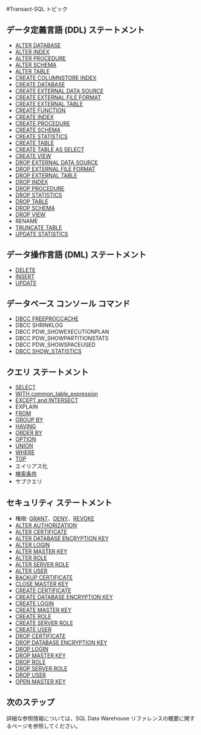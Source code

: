 <properties
   pageTitle="SQL Data Warehouse Transact-SQL リファレンス | Microsoft Azure"
   description="SQL Data Warehouse によって使用される Transact-SQL トピックのリファレンス コンテンツへのリンク。"
   services="sql-data-warehouse"
   documentationCenter="NA"
   authors="barbkess"
   manager="jhubbard"
   editor=""/>

<tags
   ms.service="sql-data-warehouse"
   ms.devlang="NA"
   ms.topic="article"
   ms.tgt_pltfrm="NA"
   ms.workload="data-services"
   ms.date="06/23/2015"
   ms.author="barbkess"/>

#Transact-SQL トピック

## データ定義言語 (DDL) ステートメント

- [ALTER DATABASE](https://msdn.microsoft.com/library/ms174269.aspx)
- [ALTER INDEX](https://msdn.microsoft.com/library/ms188388.aspx)
- [ALTER PROCEDURE](https://msdn.microsoft.com/library/ms189762.aspx)
- [ALTER SCHEMA](https://msdn.microsoft.com/library/ms173423.aspx)
- [ALTER TABLE](https://msdn.microsoft.com/library/ms190273.aspx)
- [CREATE COLUMNSTORE INDEX](https://msdn.microsoft.com/library/gg492153.aspx)
- [CREATE DATABASE](https://msdn.microsoft.com/library/mt204021.aspx)
- [CREATE EXTERNAL DATA SOURCE](https://msdn.microsoft.com/library/dn935022.aspx)
- [CREATE EXTERNAL FILE FORMAT](https://msdn.microsoft.com/library/dn935026.aspx)
- [CREATE EXTERNAL TABLE](https://msdn.microsoft.com/library/dn935021.aspx)
- [CREATE FUNCTION](https://msdn.microsoft.com/library/mt203952.aspx)
- [CREATE INDEX](https://msdn.microsoft.com/library/ms188783.aspx)
- [CREATE PROCEDURE](https://msdn.microsoft.com/library/ms187926.aspx)
- [CREATE SCHEMA](https://msdn.microsoft.com/library/ms189462.aspx)
- [CREATE STATISTICS](https://msdn.microsoft.com/library/ms188038.aspx)
- [CREATE TABLE](https://msdn.microsoft.com/library/ms174979.aspx)
- [CREATE TABLE AS SELECT](https://msdn.microsoft.com/library/mt204041.aspx)
- [CREATE VIEW](https://msdn.microsoft.com/library/ms187956.aspx)
- [DROP EXTERNAL DATA SOURCE](https://msdn.microsoft.com/library/mt146367.aspx)
- [DROP EXTERNAL FILE FORMAT](https://msdn.microsoft.com/library/mt146379.aspx)
- [DROP EXTERNAL TABLE](https://msdn.microsoft.com/library/mt130698.aspx)
- [DROP INDEX](https://msdn.microsoft.com/library/ms176118.aspx)
- [DROP PROCEDURE](https://msdn.microsoft.com/library/ms174969.aspx)
- [DROP STATISTICS](https://msdn.microsoft.com/library/ms175075.aspx)
- [DROP TABLE](https://msdn.microsoft.com/library/ms173790.aspx)
- [DROP SCHEMA](https://msdn.microsoft.com/library/ms186751.aspx)
- [DROP VIEW](https://msdn.microsoft.com/library/ms173492.aspx)
- RENAME
- [TRUNCATE TABLE](https://msdn.microsoft.com/library/ms177570.aspx)
- [UPDATE STATISTICS](https://msdn.microsoft.com/library/ms187348.aspx)

## データ操作言語 (DML) ステートメント

- [DELETE](https://msdn.microsoft.com/library/ms189835.aspx)
- [INSERT](https://msdn.microsoft.com/library/ms174335.aspx)
- [UPDATE](https://msdn.microsoft.com/library/ms177523.aspx)

## データベース コンソール コマンド

- [DBCC FREEPROCCACHE](https://msdn.microsoft.com/library/ms174283.aspx)
- DBCC SHRINKLOG
- DBCC PDW_SHOWEXECUTIONPLAN
- DBCC PDW_SHOWPARTITIONSTATS
- DBCC PDW_SHOWSPACEUSED
- [DBCC SHOW_STATISTICS](https://msdn.microsoft.com/library/ms174384.aspx)

## クエリ ステートメント

- [SELECT](https://msdn.microsoft.com/library/ms189499.aspx)
- [WITH common_table_expression](https://msdn.microsoft.com/library/ms175972.aspx)
- [EXCEPT and INTERSECT](https://msdn.microsoft.com/library/ms188055.aspx)
- EXPLAIN
- [FROM](https://msdn.microsoft.com/library/ms177634.aspx)
- [GROUP BY](https://msdn.microsoft.com/library/ms177673.aspx)
- [HAVING](https://msdn.microsoft.com/library/ms180199.aspx)
- [ORDER BY](https://msdn.microsoft.com/library/ms188385.aspx)
- [OPTION](https://msdn.microsoft.com/library/ms190322.aspx)
- [UNION](https://msdn.microsoft.com/library/ms180026.aspx)
- [WHERE](https://msdn.microsoft.com/library/ms188047.aspx)
- [TOP](https://msdn.microsoft.com/library/ms189463.aspx)
- エイリアス化
- [検索条件](https://msdn.microsoft.com/library/ms173545.aspx)
- サブクエリ

## セキュリティ ステートメント

- 権限: [GRANT](https://msdn.microsoft.com/library/ms187965.aspx)、[DENY](https://msdn.microsoft.com/library/ms188338.aspx)、[REVOKE](https://msdn.microsoft.com/library/ms187728.aspx)
- [ALTER AUTHORIZATION](https://msdn.microsoft.com/library/ms187359.aspx)
- [ALTER CERTIFICATE](https://msdn.microsoft.com/library/ms189511.aspx)
- [ALTER DATABASE ENCRYPTION KEY](https://msdn.microsoft.com/library/bb630389.aspx)
- [ALTER LOGIN](https://msdn.microsoft.com/library/ms189828.aspx)
- [ALTER MASTER KEY](https://msdn.microsoft.com/library/ms186937.aspx)
- [ALTER ROLE](https://msdn.microsoft.com/library/ms189775.aspx)
- [ALTER SERVER ROLE](https://msdn.microsoft.com/library/ee677634.aspx)
- [ALTER USER](https://msdn.microsoft.com/library/ms176060.aspx)
- [BACKUP CERTIFICATE](https://msdn.microsoft.com/library/ms178578.aspx)
- [CLOSE MASTER KEY](https://msdn.microsoft.com/library/ms188387.aspx)
- [CREATE CERTIFICATE](https://msdn.microsoft.com/library/ms187798.aspx)
- [CREATE DATABASE ENCRYPTION KEY](https://msdn.microsoft.com/library/bb677241.aspx)
- [CREATE LOGIN](https://msdn.microsoft.com/library/ms189751.aspx)
- [CREATE MASTER KEY](https://msdn.microsoft.com/library/ms174382.aspx)
- [CREATE ROLE](https://msdn.microsoft.com/library/ms187936.aspx)
- [CREATE SERVER ROLE](https://msdn.microsoft.com/library/ee677610.aspx)
- [CREATE USER](https://msdn.microsoft.com/library/ms173463.aspx)
- [DROP CERTIFICATE](https://msdn.microsoft.com/library/ms179906.aspx)
- [DROP DATABASE ENCRYPTION KEY](https://msdn.microsoft.com/library/bb630256.aspx)
- [DROP LOGIN](https://msdn.microsoft.com/library/ms188012.aspx)
- [DROP MASTER KEY](https://msdn.microsoft.com/library/ms180071.aspx)
- [DROP ROLE](https://msdn.microsoft.com/library/ms174988.aspx)
- [DROP SERVER ROLE](https://msdn.microsoft.com/library/ee677643.aspx)
- [DROP USER](https://msdn.microsoft.com/library/ms189438.aspx)
- [OPEN MASTER KEY](https://msdn.microsoft.com/library/ms174433.aspx)


## 次のステップ
詳細な参照情報については、SQL Data Warehouse リファレンスの概要に関するページを参照してください。

<!--Image references-->

<!--Article references-->
[SQL Data Warehouse development overview]: sql-data-warehouse-overview-reference.md

<!--MSDN references-->


<!--Other Web references-->

<!---HONumber=July15_HO1-->
